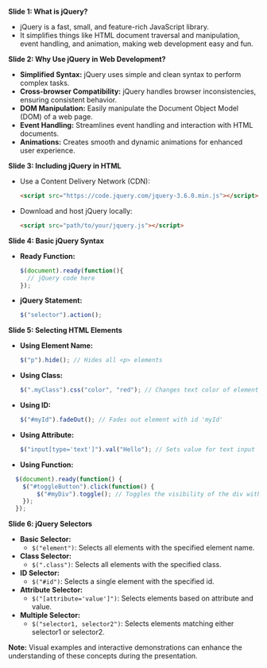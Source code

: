 **Slide 1: What is jQuery?**
- jQuery is a fast, small, and feature-rich JavaScript library.
- It simplifies things like HTML document traversal and manipulation, event handling, and animation, making web development easy and fun.

**Slide 2: Why Use jQuery in Web Development?**
- **Simplified Syntax:** jQuery uses simple and clean syntax to perform complex tasks.
- **Cross-browser Compatibility:** jQuery handles browser inconsistencies, ensuring consistent behavior.
- **DOM Manipulation:** Easily manipulate the Document Object Model (DOM) of a web page.
- **Event Handling:** Streamlines event handling and interaction with HTML documents.
- **Animations:** Creates smooth and dynamic animations for enhanced user experience.

**Slide 3: Including jQuery in HTML**
- Use a Content Delivery Network (CDN):
  ```html
  <script src="https://code.jquery.com/jquery-3.6.0.min.js"></script>
  ```
- Download and host jQuery locally:
  ```html
  <script src="path/to/your/jquery.js"></script>
  ```

**Slide 4: Basic jQuery Syntax**
- **Ready Function:**
  ```javascript
  $(document).ready(function(){
    // jQuery code here
  });
  ```
- **jQuery Statement:**
  ```javascript
  $("selector").action();
  ```

**Slide 5: Selecting HTML Elements**
- **Using Element Name:**
  ```javascript
  $("p").hide(); // Hides all <p> elements
  ```
- **Using Class:**
  ```javascript
  $(".myClass").css("color", "red"); // Changes text color of elements with class 'myClass'
  ```
- **Using ID:**
  ```javascript
  $("#myId").fadeOut(); // Fades out element with id 'myId'
  ```
- **Using Attribute:**
  ```javascript
  $("input[type='text']").val("Hello"); // Sets value for text input elements
  ```
- **Using Function:**
```javascript
  $(document).ready(function() {
    $("#toggleButton").click(function() {
        $("#myDiv").toggle(); // Toggles the visibility of the div with id 'myDiv'
    });
  });
 ```

**Slide 6: jQuery Selectors**
- **Basic Selector:**
  - `$("element")`: Selects all elements with the specified element name.
- **Class Selector:**
  - `$(".class")`: Selects all elements with the specified class.
- **ID Selector:**
  - `$("#id")`: Selects a single element with the specified id.
- **Attribute Selector:**
  - `$("[attribute='value']")`: Selects elements based on attribute and value.
- **Multiple Selector:**
  - `$("selector1, selector2")`: Selects elements matching either selector1 or selector2.

**Note:** Visual examples and interactive demonstrations can enhance the understanding of these concepts during the presentation.
